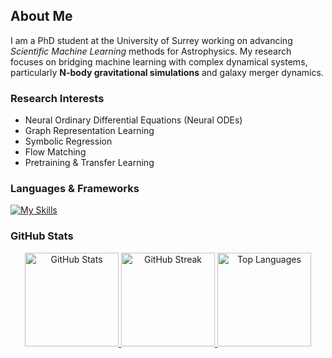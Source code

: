 ## About Me  

I am a PhD student at the University of Surrey working on advancing *Scientific Machine Learning* methods for Astrophysics. My research focuses on bridging machine learning with complex dynamical systems, particularly **N-body gravitational simulations** and galaxy merger dynamics.  

### Research Interests
- Neural Ordinary Differential Equations (Neural ODEs)  
- Graph Representation Learning  
- Symbolic Regression  
- Flow Matching  
- Pretraining & Transfer Learning  

### Languages & Frameworks
[![My Skills](https://skillicons.dev/icons?i=python,pytorch,sklearn,git,flask&perline=5)](https://skillicons.dev)

### GitHub Stats
<div align="center">

<a href="https://github.com/julian-8897">
  <img src="https://github-readme-stats.vercel.app/api?username=julian-8897&theme=nord&show_icons=true&hide_border=true&count_private=true" alt="GitHub Stats" height="150">
</a>
<a href="https://github.com/julian-8897">
  <img src="https://github-readme-streak-stats.herokuapp.com/?user=julian-8897&theme=nord&hide_border=true" alt="GitHub Streak" height="150">
</a>
<a href="https://github.com/julian-8897">
  <img src="https://github-readme-stats.vercel.app/api/top-langs/?username=julian-8897&theme=nord&show_icons=true&hide_border=true&layout=compact" alt="Top Languages" height="150">
</a>

</div>

<!---
julian-8897/julian-8897 is a ✨ special ✨ repository because its `README.md` (this file) appears on your GitHub profile.
You can click the Preview link to take a look at your changes.
--->

